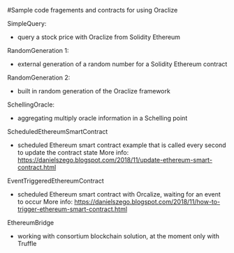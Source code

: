#Sample code fragements and contracts for using Oraclize

SimpleQuery:
- query a stock price with Oraclize from Solidity Ethereum

RandomGeneration 1:
- external generation of a random number for a Solidity Ethereum contract

RandomGeneration 2:
- built in random generation of the Oraclize framework

SchellingOracle:
- aggregating multiply oracle information in a Schelling point

ScheduledEthereumSmartContract
- scheduled Ethereum smart contract example that is called every second to update the contract state
More info: https://danielszego.blogspot.com/2018/11/update-ethereum-smart-contract.html
 
EventTriggeredEthereumContract
- scheduled Ethereum smart contract with Orcalize, waiting for an event to occur
More info: https://danielszego.blogspot.com/2018/11/how-to-trigger-ethereum-smart-contract.html

EthereumBridge
- working with consortium blockchain solution, at the moment only with Truffle